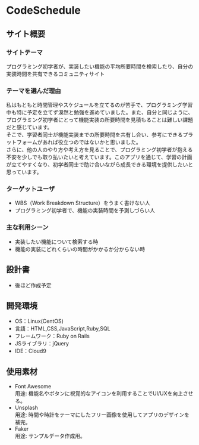 # CodeSchedule
## サイト概要
### サイトテーマ
プログラミング初学者が、実装したい機能の平均所要時間を検索したり、自分の実装時間を共有できるコミュニティサイト

### テーマを選んだ理由
私はもともと時間管理やスケジュールを立てるのが苦手で、プログラミング学習中も特に予定を立てず漠然と勉強を進めていました。また、自分と同じように、プログラミング初学者にとって機能実装の所要時間を見積もることは難しい課題だと感じています。  
そこで、学習者同士が機能実装までの所要時間を共有し合い、参考にできるプラットフォームがあれば役立つのではないかと思いました。  
さらに、他の人のやり方や考え方を見ることで、プログラミング初学者が抱える不安を少しでも取り払いたいと考えています。このアプリを通じて、学習の計画が立てやすくなり、初学者同士で助け合いながら成長できる環境を提供したいと思っています。

### ターゲットユーザ
* WBS（Work Breakdown Structure）をうまく書けない人
* プログラミング初学者で、機能の実装時間を予測しづらい人

### 主な利用シーン
* 実装したい機能について検索する時
* 機能の実装にどれくらいの時間がかかるか分からない時

## 設計書
* 後ほど作成予定

## 開発環境
- OS：Linux(CentOS)
- 言語：HTML,CSS,JavaScript,Ruby,SQL
- フレームワーク：Ruby on Rails
- JSライブラリ：jQuery
- IDE：Cloud9
​
## 使用素材
* Font Awesome  
用途: 機能名やボタンに視覚的なアイコンを利用することでUI/UXを向上させる。
* Unsplash  
用途: 時間や時計をテーマにしたフリー画像を使用してアプリのデザインを補完。
* Faker  
用途: サンプルデータ作成用。